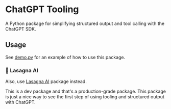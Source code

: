 # ChatGPT Tooling

A Python package for simplifying structured output and tool calling with the ChatGPT SDK.

## Usage

See [demo.py](demo.py) for an example of how to use this package.

### 🍝 Lasagna AI

Also, use [Lasagna AI](https://github.com/Rhobota/lasagna-ai/) package instead.

This is a dev package and that's a production-grade package. This package is just a nice way to see the first step of using tooling and structured output with ChatGPT.
